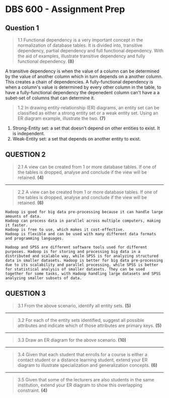 # DBS 600 - Assignment Prep

## Question 1

> 1.1 Functional dependency is a very important concept in the normalization of database tables. It is divided into, transitive dependency, partial dependency and full functional dependency. With the aid of examples, illustrate transitive dependency and fully functional dependency. **(8)**

A transitive dependency is when the value of a column can be determined by the value of another column which in turn depends on a another column. This creates a chain of dependencies. A fully-functional dependency is when a column's value is determined by every other column in the table, to have a fully-functional dependency the depenedent column can't have a a subet-set of columns that can determine it.

> 1.2 In drawing entity-relationship (ER) diagrams, an entity set can be classified as either a strong entity set or a weak entity set. Using an ER diagram example, illustrate the two. **(7)**

1. Strong-Entity set: a set that doesn't depend on other entities to exist. It is independent.
2. Weak-Entity set: a set that depends on another entity to exist.

## QUESTION 2

> 2.1 A view can be created from 1 or more database tables. If one of the tables is dropped, analyse and conclude if the view will be retained. **(4)**
***
> 2.2 A view can be created from 1 or more database tables. If one of the tables is dropped, analyse and conclude if the view will be retained. **(6)**

```elaborate
Hadoop is good for big data pre-processing because it can handle large amounts of data.
Hadoop can process data in parallel across multiple computers, making it faster.
Hadoop is free to use, which makes it cost-effective.
Hadoop is flexible and can be used with many different data formats and programming languages.

Hadoop and SPSS are different software tools used for different purposes. Hadoop is for storing and processing big data in a distributed and scalable way, while SPSS is for analyzing structured data in smaller datasets. Hadoop is better for big data pre-processing due to its scalability and parallel processing, while SPSS is better for statistical analysis of smaller datasets. They can be used together for some tasks, with Hadoop handling large datasets and SPSS analyzing smaller subsets of data.
 ```

## QUESTION 3

> 3.1 From the above scenario, identify all entity sets. **(5)**
***
> 3.2 For each of the entity sets identified, suggest all possible attributes and indicate which of those attributes are primary keys. **(5)**
***
> 3.3 Draw an ER diagram for the above scenario. **(10)**
***
> 3.4 Given that each student that enrolls for a course is either a contact student or a distance learning student, extend your ER diagram to illustrate specialization and generalization concepts. **(6)**
***
> 3.5 Given that some of the lecturers are also students in the same institution, extend your ER diagram to show this overlapping constraint. **(4)**
